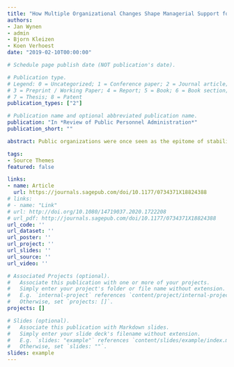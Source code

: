```yaml
---
title: "How Multiple Organizational Changes Shape Managerial Support for Innovative Work Behavior: Evidence From the Australian Public Service"
authors:
- Jan Wynen
- admin
- Bjorn Kleizen
- Koen Verhoest
date: "2019-02-10T00:00:00"

# Schedule page publish date (NOT publication's date).

# Publication type.
# Legend: 0 = Uncategorized; 1 = Conference paper; 2 = Journal article;
# 3 = Preprint / Working Paper; 4 = Report; 5 = Book; 6 = Book section;
# 7 = Thesis; 8 = Patent
publication_types: ["2"]

# Publication name and optional abbreviated publication name.
publication: "In *Review of Public Personnel Administration*"
publication_short: ""

abstract: Public organizations were once seen as the epitome of stability and implacability. More recently, however, public organizations have been subject to fast-paced environmental change. One common response to the challenges posed by these volatile environments has been the adoption of various organizational changes to make public organizations more adaptable. However, following threat-rigidity theory, this study argues that as employees perceive multiple organizational changes, managerial support for innovative work behavior (IWB) of employees decreases. Analyses on the Australian Public Service (APS) employee census support these assertions. Our results contribute to the literatures on work behavior, organizational innovation, and human resources management, by demonstrating that multiple organizational changes negatively affect managerial support for IWB of individual employees, which may—through their negative impact on individual-level innovations—ultimately affect the very adaptability of organizations that many changes aspire to achieve.

tags:
- Source Themes
featured: false

links:
- name: Article
  url: https://journals.sagepub.com/doi/10.1177/0734371X18824388
# links:
# - name: "Link"
# url: http://doi.org/10.1080/14719037.2020.1722208
# url_pdf: http://journals.sagepub.com/doi/10.1177/0734371X18824388
url_code: ''
url_dataset: ''
url_poster: ''
url_project: ''
url_slides: ''
url_source: ''
url_video: ''

# Associated Projects (optional).
#   Associate this publication with one or more of your projects.
#   Simply enter your project's folder or file name without extension.
#   E.g. `internal-project` references `content/project/internal-project/index.md`.
#   Otherwise, set `projects: []`.
projects: []

# Slides (optional).
#   Associate this publication with Markdown slides.
#   Simply enter your slide deck's filename without extension.
#   E.g. `slides: "example"` references `content/slides/example/index.md`.
#   Otherwise, set `slides: ""`.
slides: example
---
```

